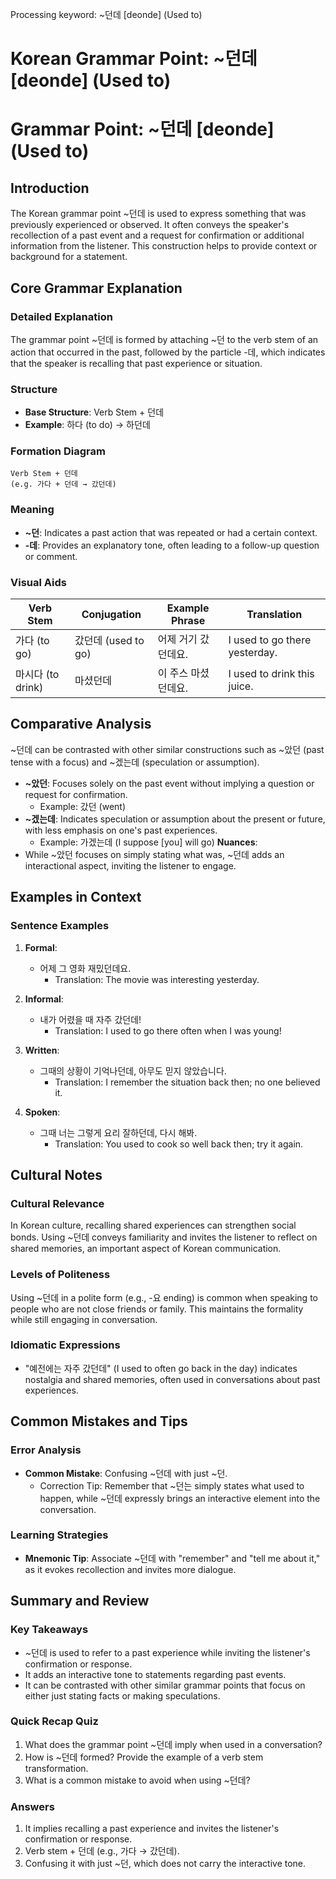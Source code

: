Processing keyword: ~던데 [deonde] (Used to)
# Korean Grammar Point: ~던데 [deonde] (Used to)
# Grammar Point: ~던데 [deonde] (Used to)
## Introduction
The Korean grammar point ~던데 is used to express something that was previously experienced or observed. It often conveys the speaker's recollection of a past event and a request for confirmation or additional information from the listener. This construction helps to provide context or background for a statement.
## Core Grammar Explanation
### Detailed Explanation
The grammar point ~던데 is formed by attaching ~던 to the verb stem of an action that occurred in the past, followed by the particle -데, which indicates that the speaker is recalling that past experience or situation.
### Structure
- **Base Structure**: Verb Stem + 던데
- **Example**: 하다 (to do) → 하던데
### Formation Diagram
```
Verb Stem + 던데
(e.g. 가다 + 던데 → 갔던데)
```
### Meaning
- **~던**: Indicates a past action that was repeated or had a certain context.
- **-데**: Provides an explanatory tone, often leading to a follow-up question or comment.
### Visual Aids
| Verb Stem   | Conjugation         | Example Phrase       | Translation                   |
|-------------|---------------------|----------------------|-------------------------------|
| 가다 (to go)| 갔던데 (used to go) | 어제 거기 갔던데요.   | I used to go there yesterday. |
| 마시다 (to drink)| 마셨던데     | 이 주스 마셨던데요.  | I used to drink this juice.   |
## Comparative Analysis
~던데 can be contrasted with other similar constructions such as ~았던 (past tense with a focus) and ~겠는데 (speculation or assumption).
- **~았던**: Focuses solely on the past event without implying a question or request for confirmation.
  - Example: 갔던 (went)
- **~겠는데**: Indicates speculation or assumption about the present or future, with less emphasis on one's past experiences.
  - Example: 가겠는데 (I suppose [you] will go)
**Nuances**:
- While ~았던 focuses on simply stating what was, ~던데 adds an interactional aspect, inviting the listener to engage.
## Examples in Context
### Sentence Examples
1. **Formal**:
   - 어제 그 영화 재밌던데요. 
     - Translation: The movie was interesting yesterday.
   
2. **Informal**:
   - 내가 어렸을 때 자주 갔던데!
     - Translation: I used to go there often when I was young!
3. **Written**:
   - 그때의 상황이 기억나던데, 아무도 믿지 않았습니다.
     - Translation: I remember the situation back then; no one believed it.
4. **Spoken**:
   - 그때 너는 그렇게 요리 잘하던데, 다시 해봐.
     - Translation: You used to cook so well back then; try it again.
## Cultural Notes
### Cultural Relevance
In Korean culture, recalling shared experiences can strengthen social bonds. Using ~던데 conveys familiarity and invites the listener to reflect on shared memories, an important aspect of Korean communication.
### Levels of Politeness
Using ~던데 in a polite form (e.g., -요 ending) is common when speaking to people who are not close friends or family. This maintains the formality while still engaging in conversation.
### Idiomatic Expressions
- "예전에는 자주 갔던데" (I used to often go back in the day) indicates nostalgia and shared memories, often used in conversations about past experiences.
## Common Mistakes and Tips
### Error Analysis
- **Common Mistake**: Confusing ~던데 with just ~던.
  - Correction Tip: Remember that ~던는 simply states what used to happen, while ~던데 expressly brings an interactive element into the conversation.
### Learning Strategies
- **Mnemonic Tip**: Associate ~던데 with "remember" and "tell me about it," as it evokes recollection and invites more dialogue.
## Summary and Review
### Key Takeaways
- ~던데 is used to refer to a past experience while inviting the listener's confirmation or response.
- It adds an interactive tone to statements regarding past events.
- It can be contrasted with other similar grammar points that focus on either just stating facts or making speculations.
### Quick Recap Quiz
1. What does the grammar point ~던데 imply when used in a conversation?
2. How is ~던데 formed? Provide the example of a verb stem transformation.
3. What is a common mistake to avoid when using ~던데?
### Answers
1. It implies recalling a past experience and invites the listener's confirmation or response.
2. Verb stem + 던데 (e.g., 가다 → 갔던데).
3. Confusing it with just ~던, which does not carry the interactive tone.
